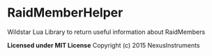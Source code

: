 # RaidMemberHelper
Wildstar Lua Library to return useful information about RaidMembers

**Licensed under MIT License**
Copyright (c) 2015 NexusInstruments
